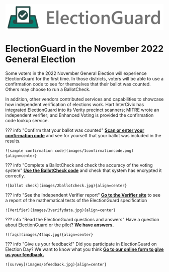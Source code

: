![Microsoft Democracy Forward Program: ElectionGuard][election-guard-banner]

# ElectionGuard in the November 2022 General Election

Some voters in the 2022 November General Election will experience ElectionGuard for the first time.  In those districts, voters will be able to use a confirmation code to see for themselves that their ballot was counted.  Others may choose to run a BallotCheck. 

In addition, other vendors contributed services and capabilities to showcase how independent verification of elections work. Hart InterCivic has integrated ElectionGuard into its Verity precinct scanners; MITRE wrote an independent verifier; and Enhanced Voting is provided the confirmation code lookup service.

??? info "Confirm that your ballot was counted"
    **[Scan or enter your confirmation code](https://www.egvote.us/cc/id/22)** and see for yourself that your ballot was included in the results.

    ![sample confirmation code](images/1confirmationcode.png){align=center}
??? info "Complete a BallotCheck and check the accuracy of the voting system"
    **[Use the BallotCheck code](https://www.egvote.us/cc/id/22)** and check that system has encrypted it correctly.

    ![ballot check](images/2ballotcheck.jpg){align=center}
??? info "See the Independent Verifier report"
    **[Go to the Verifier site](https://electionintegrity.mitre.org/verifier/)** to see a report of the mathematical tests of the ElectionGuard specification

    ![Verifier](images/3verifydata.jpg){align=center}
??? info "Read the ElectionGuard questions and answers"
    Have a question about ElectionGuard or the pilot? **[We have answers.](faq.md)**

    ![faqs](images/4faqs.jpg){align=center}
??? info "Give us your feedback!"
    Did you participate in ElectionGuard on Election Day? We want to know what you think **[Go to our online form to give us your feedback.](www.egvote.us/feedback)**

    ![survey](images/5feedback.jpg){align=center}

<!-- Links -->
[election-guard-banner]: images/electionguard-banner.svg "ElectionGuard banner"

